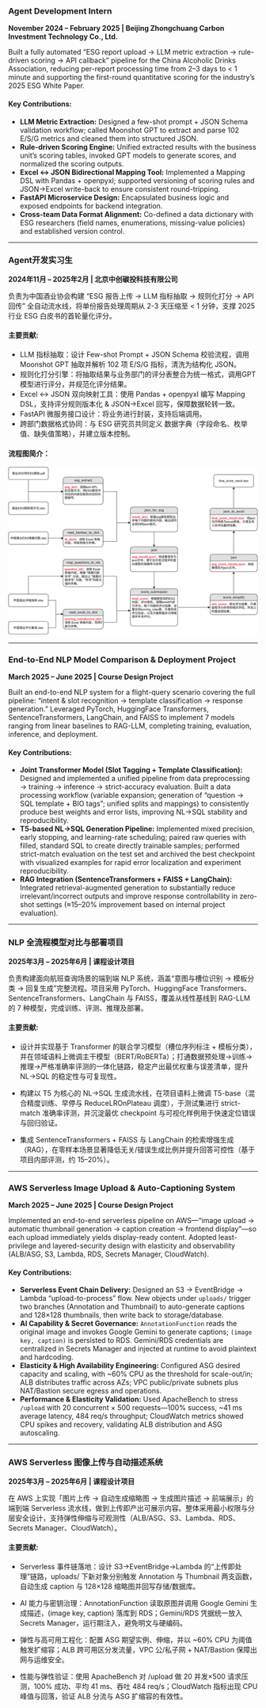 ### **Agent Development Intern**

**November 2024 – February 2025 | Beijing Zhongchuang Carbon Investment Technology Co., Ltd.**

Built a fully automated “ESG report upload → LLM metric extraction → rule-driven scoring → API callback” pipeline for the China Alcoholic Drinks Association, reducing per-report processing time from 2–3 days to < 1 minute and supporting the first-round quantitative scoring for the industry’s 2025 ESG White Paper.

#### Key Contributions:

* **LLM Metric Extraction:** Designed a few-shot prompt + JSON Schema validation workflow; called Moonshot GPT to extract and parse 102 E/S/G metrics and cleaned them into structured JSON.
* **Rule-driven Scoring Engine:** Unified extracted results with the business unit’s scoring tables, invoked GPT models to generate scores, and normalized the scoring outputs.
* **Excel ↔ JSON Bidirectional Mapping Tool:** Implemented a Mapping DSL with Pandas + openpyxl; supported versioning of scoring rules and JSON→Excel write-back to ensure consistent round-tripping.
* **FastAPI Microservice Design:** Encapsulated business logic and exposed endpoints for backend integration.
* **Cross-team Data Format Alignment:** Co-defined a data dictionary with ESG researchers (field names, enumerations, missing-value policies) and established version control.


---

### **Agent开发实习生**  
**2024年11月 – 2025年2月 | 北京中创碳投科技有限公司**  

负责为中国酒业协会构建 “ESG 报告上传 → LLM 指标抽取 → 规则化打分 → API 回传” 全自动流水线，将单份报告处理周期从 2-3 天压缩至 < 1 分钟，支撑 2025 行业 ESG 白皮书的首轮量化评分。

#### 主要贡献:  
- LLM 指标抽取：设计 Few-shot Prompt + JSON Schema 校验流程，调用 Moonshot GPT 抽取并解析 102 项 E/S/G 指标，清洗为结构化 JSON。
- 规则化打分引擎：将抽取结果与业务部门的评分表整合为统一格式，调用GPT模型进行评分，并规范化评分结果。
- Excel ↔ JSON 双向映射工具：使用 Pandas + openpyxl 编写 Mapping DSL，支持评分规则版本化 & JSON→Excel 回写，保障数据轮转一致。
- FastAPI 微服务接口设计：将业务进行封装，支持后端调用。
- 跨部门数据格式协同：与 ESG 研究员共同定义 数据字典（字段命名、枚举值、缺失值策略），并建立版本控制。

#### 流程图简介：

![Alt text](../static/assets/img/agentFlowChart.jpg)

---

### **End-to-End NLP Model Comparison & Deployment Project**

**March 2025 – June 2025 | Course Design Project**

Built an end-to-end NLP system for a flight-query scenario covering the full pipeline: “intent & slot recognition → template classification → response generation.” Leveraged PyTorch, HuggingFace Transformers, SentenceTransformers, LangChain, and FAISS to implement 7 models ranging from linear baselines to RAG-LLM, completing training, evaluation, inference, and deployment.

#### Key Contributions:

* **Joint Transformer Model (Slot Tagging + Template Classification):** Designed and implemented a unified pipeline from data preprocessing → training → inference → strict-accuracy evaluation. Built a data processing workflow (variable expansion; generation of “question → SQL template + BIO tags”; unified splits and mappings) to consistently produce best weights and error lists, improving NL→SQL stability and reproducibility.
* **T5-based NL→SQL Generation Pipeline:** Implemented mixed precision, early stopping, and learning-rate scheduling; paired raw queries with filled, standard SQL to create directly trainable samples; performed strict-match evaluation on the test set and archived the best checkpoint with visualized examples for rapid error localization and experiment reproducibility.
* **RAG Integration (SentenceTransformers + FAISS + LangChain):** Integrated retrieval-augmented generation to substantially reduce irrelevant/incorrect outputs and improve response controllability in zero-shot settings (≈15–20% improvement based on internal project evaluation).

---

### **NLP 全流程模型对比与部署项目**  
**2025年3月 – 2025年6月 | 课程设计项目**  

负责构建面向航班查询场景的端到端 NLP 系统，涵盖“意图与槽位识别 → 模板分类 → 回复生成”完整流程。项目采用 PyTorch、HuggingFace Transformers、SentenceTransformers、LangChain 与 FAISS，覆盖从线性基线到 RAG-LLM 的 7 种模型，完成训练、评测、推理及部署。

#### 主要贡献:  
- 设计并实现基于 Transformer 的联合学习模型（槽位序列标注 + 模板分类），并在领域语料上微调主干模型（BERT/RoBERTa）；打通数据预处理→训练→推理→严格准确率评测的一体化链路，稳定产出最优权重与误差清单，提升 NL→SQL 的稳定性与可复现性。

- 构建以 T5 为核心的 NL→SQL 生成流水线，在项目语料上微调 T5-base（混合精度训练、早停与 ReduceLROnPlateau 调度），于测试集进行 strict-match 准确率评测，并沉淀最优 checkpoint 与可视化样例用于快速定位错误与回归验证。

- 集成 SentenceTransformers + FAISS 与 LangChain 的检索增强生成（RAG），在零样本场景显著降低无关/错误生成比例并提升回答可控性（基于项目内部评测，约 15–20%）。

---

### **AWS Serverless Image Upload & Auto-Captioning System**

**March 2025 – June 2025 | Course Design Project**

Implemented an end-to-end serverless pipeline on AWS—“image upload → automatic thumbnail generation → caption creation → frontend display”—so each upload immediately yields display-ready content. Adopted least-privilege and layered-security design with elasticity and observability (ALB/ASG, S3, Lambda, RDS, Secrets Manager, CloudWatch).

#### Key Contributions:

* **Serverless Event Chain Delivery:** Designed an S3 → EventBridge → Lambda “upload-to-process” flow. New objects under `uploads/` trigger two branches (Annotation and Thumbnail) to auto-generate captions and 128×128 thumbnails, then write back to storage/database.
* **AI Capability & Secret Governance:** `AnnotationFunction` reads the original image and invokes Google Gemini to generate captions; `(image key, caption)` is persisted to RDS. Gemini/RDS credentials are centralized in Secrets Manager and injected at runtime to avoid plaintext and hardcoding.
* **Elasticity & High Availability Engineering:** Configured ASG desired capacity and scaling, with \~60% CPU as the threshold for scale-out/in; ALB distributes traffic across AZs; VPC public/private subnets plus NAT/Bastion secure egress and operations.
* **Performance & Elasticity Validation:** Used ApacheBench to stress `/upload` with 20 concurrent × 500 requests—100% success, \~41 ms average latency, 484 req/s throughput; CloudWatch metrics showed CPU spikes and recovery, validating ALB distribution and ASG autoscaling.

---

### **AWS Serverless 图像上传与自动描述系统**  
**2025年3月 – 2025年6月 | 课程设计项目**  

在 AWS 上实现「图片上传 → 自动生成缩略图 → 生成图片描述 → 前端展示」的端到端 Serverless 流水线，做到上传即产出可展示内容。整体采用最小权限与分层安全设计，支持弹性伸缩与可观测性（ALB/ASG、S3、Lambda、RDS、Secrets Manager、CloudWatch）。

#### 主要贡献:  
- Serverless 事件链落地：设计 S3→EventBridge→Lambda 的“上传即处理”链路，uploads/ 下新对象分别触发 Annotation 与 Thumbnail 两支函数，自动生成 caption 与 128×128 缩略图并回写存储/数据库。

- AI 能力与密钥治理：AnnotationFunction 读取原图并调用 Google Gemini 生成描述，(image key, caption) 落库到 RDS；Gemini/RDS 凭据统一放入 Secrets Manager，运行期注入，避免明文与硬编码。

- 弹性与高可用工程化：配置 ASG 期望实例、伸缩，并以 ~60% CPU 为阈值触发扩缩容；ALB 跨可用区分发流量，VPC 公/私子网 + NAT/Bastion 保障出网与运维安全。

- 性能与弹性验证：使用 ApacheBench 对 /upload 做 20 并发×500 请求压测，100% 成功、平均 41 ms、吞吐 484 req/s；CloudWatch 指标出现 CPU 峰值与回落，验证 ALB 分流与 ASG 扩缩容的有效性。